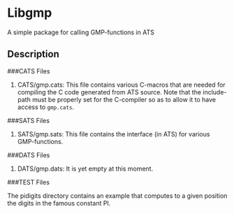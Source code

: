 # Libgmp

A simple package for calling GMP-functions in ATS

## Description

###CATS Files

1. CATS/gmp.cats: This file contains various C-macros that are
needed for compiling the C code generated from ATS source. Note that
the include-path must be properly set for the C-compiler so as to
allow it to have access to `gmp.cats`.

###SATS Files

1. SATS/gmp.sats:
This file contains the interface (in ATS) for various GMP-functions.

###DATS Files

1. DATS/gmp.dats: It is yet empty at this moment.

###TEST Files

The pidigits directory contains an example that computes
to a given position the digits in the famous constant PI.
